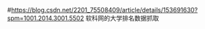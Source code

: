 #https://blog.csdn.net/2201_75508409/article/details/153691630?spm=1001.2014.3001.5502
软科网的大学排名数据抓取
